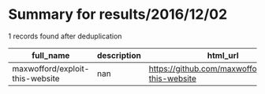 
# Summary for results/2016/12/02
    
1 records found after deduplication

| full_name | description | html_url | matched_list | matched_count | pushed_at | size | stargazers_count | language | forks_count | vul_ids |
|---------------------------------|---------------|----------------------------------------------------|----------------|-----------------|---------------------------|--------|--------------------|------------|---------------|-----------|
| maxwofford/exploit-this-website | nan | https://github.com/maxwofford/exploit-this-website | ['exploit'] | 1 | 2016-12-02 03:53:28+00:00 | 0 | 0 | nan | 0 | [] |
